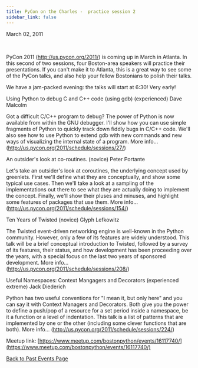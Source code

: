 ```yaml
---
title: PyCon on the Charles -  practice session 2
sidebar_link: false
---
```


March 02, 2011


   

PyCon 2011 (http://us.pycon.org/2011/) is coming up in March in Atlanta. In this second of two sessions, four Boston-area speakers will practice their presentations. If you can't make it to Atlanta, this is a great way to see some of the PyCon talks, and also help your fellow Bostonians to polish their talks.

We have a jam-packed evening: the talks will start at 6:30! Very early!

Using Python to debug C and C++ code (using gdb) (experienced)
Dave Malcolm

Got a difficult C/C++ program to debug? The power of Python is now available from within the GNU debugger. I'll show how you can use simple fragments of Python to quickly track down fiddly bugs in C/C++ code. We'll also see how to use Python to extend gdb with new commands and new ways of visualizing the internal state of a program. More info... (http://us.pycon.org/2011/schedule/sessions/27/)

An outsider's look at co-routines. (novice)
Peter Portante

Let's take an outsider's look at coroutines, the underlying concept used by greenlets. First we'll define what they are conceptually, and show some typical use cases. Then we'll take a look at a sampling of the implementations out there to see what they are actually doing to implement the concept. Finally, we'll show their pluses and minuses, and highlight some features of packages that use them. More info... (http://us.pycon.org/2011/schedule/sessions/154/)

Ten Years of Twisted (novice)
Glyph Lefkowitz

The Twisted event-driven networking engine is well-known in the Python community. However, only a few of its features are widely understood. This talk will be a brief conceptual introduction to Twisted, followed by a survey of its features, their status, and how development has been proceeding over the years, with a special focus on the last two years of sponsored development. More info... (http://us.pycon.org/2011/schedule/sessions/208/)

Useful Namespaces: Context Mangagers and Decorators (experienced extreme)
Jack Diederich

Python has two useful conventions for "I mean it, but only here" and you can say it with Context Managers and Decorators. Both give you the power to define a push/pop of a resource for a set period inside a namespace, be it a function or a level of indentation. This talk is a list of patterns that are implemented by one or the other (including some clever functions that are both). More info... (http://us.pycon.org/2011/schedule/sessions/224/)


Meetup link: [https://www.meetup.com/bostonpython/events/16117740/](https://www.meetup.com/bostonpython/events/16117740/)

[Back to Past Events Page](index.md)